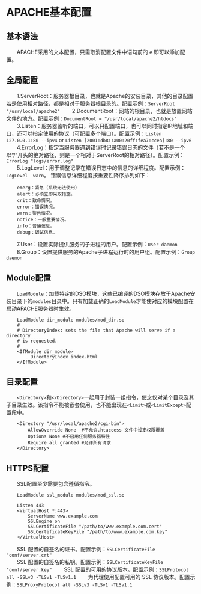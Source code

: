 # APACHE基本配置
## 基本语法
&emsp;&emsp;APACHE采用的文本配置，只需取消配置文件中语句前的 `#` 即可以添加配置。
## 全局配置
&emsp;&emsp;1.ServerRoot：服务器根目录，也就是Apache的安装目录，其他的目录配置若是使用相对路径，都是相对于服务器根目录的。配置示例：`ServerRoot "/usr/local/apache2"`
&emsp;&emsp;2.DocumentRoot：网站的根目录，也就是放置网站文件的地方。配置示例：`DocumentRoot = "/usr/local/apache2/htdocs"`  
&emsp;&emsp;3.Listen：服务器监听的端口，可以只配置端口，也可以同时指定IP地址和端口，还可以指定使用的协议（可配置多个端口）。配置示例：`Listen 127.0.0.1:80 --ipv4` or `Listen [2001:db8::a00:20ff:fea7:ccea]:80 --ipv6`
&emsp;&emsp;4.ErrorLog：指定当服务器遇到错误时记录错误日志的文件（若不是一个以“/”开头的绝对路径，则是一个相对于ServerRoot的相对路径）。配置示例：`ErrorLog "logs/error.log"`  
&emsp;&emsp;5.LogLevel：用于调整记录在错误日志中的信息的详细程度。配置示例：`LogLevel  warn`。 错误信息详细程度按重要性降序排列如下：

        emerg：紧急（系统无法使用）
        alert：必须立即采取措施。
        crit：致命情况。
        error：错误情况。
        warn：警告情况。
        notice：一般重要情况。
        info：普通信息。
        debug：调试信息。

&emsp;&emsp;7.User：设置实际提供服务的子进程的用户。配置示例：`User daemon`  
&emsp;&emsp;8.Group：设置提供服务的Apache子进程运行时的用户组。配置示例：`Group  daemon`
## Module配置
&emsp;&emsp;`LoadModule`：加载特定的DSO模块，这些已编译的DSO模块存放于Apache安装目录下的`modules`目录中。只有加载正确的`LoadModule`才能使对应的模块配置在启动APACHE服务器时生效。

        LoadModule dir_module modules/mod_dir.so
        #
        # DirectoryIndex: sets the file that Apache will serve if a directory
        # is requested.
        #
        <IfModule dir_module>
             DirectoryIndex index.html
        </IfModule>

## 目录配置
&emsp;&emsp;`<Directory>`和`</Directory>`一起用于封装一组指令，使之仅对某个目录及其子目录生效。该指令不能被嵌套使用，也不能出现在`<Limit>`或`<LimitExcept>`配置段中。

        <Directory "/usr/local/apache2/cgi-bin">
            AllowOverride None  #不允许.htaccess 文件中设定权限覆盖
            Options None #不启用任何服务器特性
            Require all granted #允许所有请求
        </Directory>

## HTTPS配置
&emsp;&emsp;SSL配置至少需要包含遵循指令。

        LoadModule ssl_module modules/mod_ssl.so

        Listen 443
        <VirtualHost *:443>
            ServerName www.example.com
            SSLEngine on
            SSLCertificateFile "/path/to/www.example.com.cert"
            SSLCertificateKeyFile "/path/to/www.example.com.key"
        </VirtualHost>

&emsp;&emsp;SSL 配置的自签名的证书。配置示例：`SSLCertificateFile "conf/server.crt"`   
&emsp;&emsp;SSL 配置的自签名的私钥。配置示例：`SSLCertificateKeyFile "conf/server.key"` 
&emsp;&emsp;SSL 配置的可用的协议版本。配置示例：`SSLProtocol all -SSLv3 -TLSv1 -TLSv1.1`
&emsp;&emsp;为代理使用配置可用的 SSL 协议版本。配置示例：`SSLProxyProtocol all -SSLv3 -TLSv1 -TLSv1.1`
